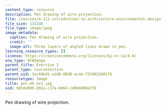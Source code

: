 ```yaml
---
content_type: resource
description: Pen drawing of wire projection.
file: /courses/4-111-introduction-to-architecture-environmental-design-spring-2014/9d5da999d92ac17a0d64c40b6080e759_pen_mh_ex1.jpg
file_size: 131338
file_type: image/jpeg
image_metadata:
  caption: Pen drawing of wire projection.
  credit: ''
  image-alt: Three layers of angled lines drawn in pen.
learning_resource_types: []
license: https://creativecommons.org/licenses/by-nc-sa/4.0/
ocw_type: OCWImage
parent_title: Exercise 1
parent_type: CourseSection
parent_uid: 3ac84bd1-e2d8-08d0-ec4e-f378022801f6
resourcetype: Image
title: pen_mh_ex1.jpg
uid: 9d5da999-d92a-c17a-0d64-c40b6080e759
---
```

Pen drawing of wire projection.